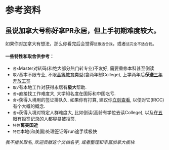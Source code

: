 # 参考资料

虽说加拿大号称好拿PR永居，但上手初期难度较大。
---
如果你对加拿大有想法，那么你看完后会觉得`这很适合我`，或者`这完全不适合我`。
#### 一些特性和取舍供参考：

- `舍×`Master对转码(和绝大部分热门转专业)不友好, 需要重修本科甚至倒读
- `取√`基本不限专业, 不限[高等教育](https://www.canada.ca/en/immigration-refugees-citizenship/services/study-canada/study-permit/prepare/designated-learning-institutions-list.html)类型(含两年制College), 上学两年后**保送**[三年开放工签](https://www.canada.ca/en/immigration-refugees-citizenship/corporate/publications-manuals/operational-bulletins-manuals/temporary-residents/study-permits/post-graduation-work-permit-program.html)
- `取√`有本地工作对获得永居有**极大**帮助.
- `舍×`直接找工作难度大, 大学知名度在国际和中国吃亏.
- `舍×`获得入境用的签证排队久. 如果你有打算, 建议你[立刻查看](https://www.canada.ca/en/immigration-refugees-citizenship/services/application/check-processing-times.html), 以便对它(IRCC)有个大概的概念.
- `舍×`获得入境对特定人群难度大, 比如倒读(高龄有学位去读College), 以及在[五眼](https://zh.wikipedia.org/wiki/%E4%BA%94%E7%9C%BC%E8%81%AF%E7%9B%9F)有拒签记录的人都容易被拒签.
- `特性`**离美国近**
- `特性`本地(和美国)处理签证等run途手续极快

*我不擅长取名, 欢迎贡献这个文档名字, 或者整理和丰富加拿大板块.*

